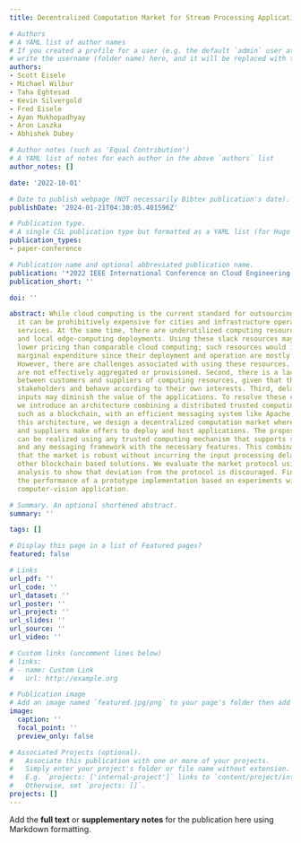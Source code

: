 ```yaml
---
title: Decentralized Computation Market for Stream Processing Applications

# Authors
# A YAML list of author names
# If you created a profile for a user (e.g. the default `admin` user at `content/authors/admin/`), 
# write the username (folder name) here, and it will be replaced with their full name and linked to their profile.
authors:
- Scott Eisele
- Michael Wilbur
- Taha Eghtesad
- Kevin Silvergold
- Fred Eisele
- Ayan Mukhopadhyay
- Aron Laszka
- Abhishek Dubey

# Author notes (such as 'Equal Contribution')
# A YAML list of notes for each author in the above `authors` list
author_notes: []

date: '2022-10-01'

# Date to publish webpage (NOT necessarily Bibtex publication's date).
publishDate: '2024-01-21T04:30:05.401596Z'

# Publication type.
# A single CSL publication type but formatted as a YAML list (for Hugo requirements).
publication_types:
- paper-conference

# Publication name and optional abbreviated publication name.
publication: '*2022 IEEE International Conference on Cloud Engineering (IC2E)*'
publication_short: ''

doi: ''

abstract: While cloud computing is the current standard for outsourcing computation,
  it can be prohibitively expensive for cities and infrastructure operators to deploy
  services. At the same time, there are underutilized computing resources within cities
  and local edge-computing deployments. Using these slack resources may enable significantly
  lower pricing than comparable cloud computing; such resources would incur minimal
  marginal expenditure since their deployment and operation are mostly sunk costs.
  However, there are challenges associated with using these resources. First, they
  are not effectively aggregated or provisioned. Second, there is a lack of trust
  between customers and suppliers of computing resources, given that they are distinct
  stakeholders and behave according to their own interests. Third, delays in processing
  inputs may diminish the value of the applications. To resolve these challenges,
  we introduce an architecture combining a distributed trusted computing mechanism,
  such as a blockchain, with an efficient messaging system like Apache Pulsar. Using
  this architecture, we design a decentralized computation market where customers
  and suppliers make offers to deploy and host applications. The proposed architecture
  can be realized using any trusted computing mechanism that supports smart contracts,
  and any messaging framework with the necessary features. This combination ensures
  that the market is robust without incurring the input processing delays that limit
  other blockchain based solutions. We evaluate the market protocol using game-theoretic
  analysis to show that deviation from the protocol is discouraged. Finally, we assess
  the performance of a prototype implementation based on experiments with a streaming
  computer-vision application.

# Summary. An optional shortened abstract.
summary: ''

tags: []

# Display this page in a list of Featured pages?
featured: false

# Links
url_pdf: ''
url_code: ''
url_dataset: ''
url_poster: ''
url_project: ''
url_slides: ''
url_source: ''
url_video: ''

# Custom links (uncomment lines below)
# links:
# - name: Custom Link
#   url: http://example.org

# Publication image
# Add an image named `featured.jpg/png` to your page's folder then add a caption below.
image:
  caption: ''
  focal_point: ''
  preview_only: false

# Associated Projects (optional).
#   Associate this publication with one or more of your projects.
#   Simply enter your project's folder or file name without extension.
#   E.g. `projects: ['internal-project']` links to `content/project/internal-project/index.md`.
#   Otherwise, set `projects: []`.
projects: []
---
```


Add the **full text** or **supplementary notes** for the publication here using Markdown formatting.
